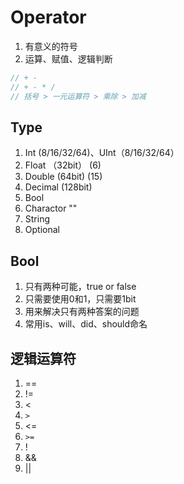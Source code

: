 # Operator
1. 有意义的符号
2. 运算、赋值、逻辑判断
```swift
// + -
// + - * /
// 括号 > 一元运算符 > 乘除 > 加减
```
## Type
1. Int (8/16/32/64)、UInt（8/16/32/64）
2. Float （32bit） (6)
3. Double (64bit) (15)
4. Decimal (128bit)
5. Bool 
6. Charactor  ""
7. String
8. Optional
## Bool
1. 只有两种可能，true or false
2. 只需要使用0和1，只需要1bit
3. 用来解决只有两种答案的问题
4. 常用is、will、did、should命名
## 逻辑运算符
1. ==
2. !=
3. <
4. `>`
5. <=
6. `>=`
7. !
8. &&
9. ||

